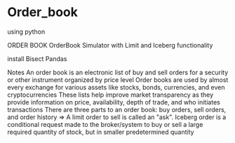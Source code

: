 # Order_book
using python

ORDER BOOK
    OrderBook Simulator with Limit and Iceberg functionality
    
install
    Bisect
    Pandas
    
Notes
  An order book is an electronic list of buy and sell orders for a security or other instrument organized by price level
  Order books are used by almost every exchange for various assets like stocks, bonds, currencies, and even cryptocurrencies
  These lists help improve market transparency as they provide information on price, availability, depth of trade, and who initiates transactions
  There are three parts to an order book: buy orders, sell orders, and order history
  => A limit order to sell is called an "ask".
  Iceberg order is a conditional request made to the broker/system to buy or sell a large required quantity of stock, but in smaller predetermined quantity
  
  
